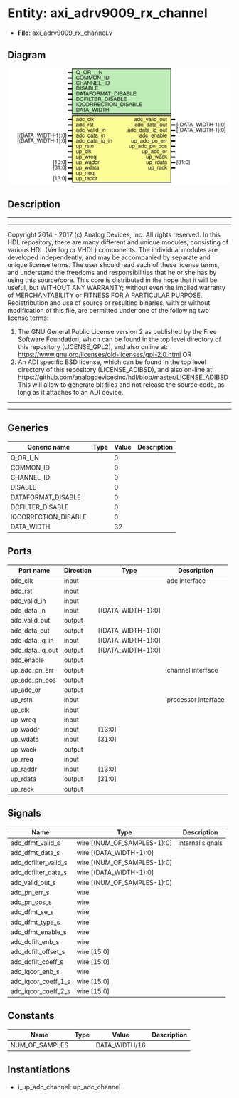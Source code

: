 # Entity: axi_adrv9009_rx_channel

- **File**: axi_adrv9009_rx_channel.v
## Diagram

![Diagram](axi_adrv9009_rx_channel.svg "Diagram")
## Description

***************************************************************************
 ***************************************************************************
 Copyright 2014 - 2017 (c) Analog Devices, Inc. All rights reserved.
 In this HDL repository, there are many different and unique modules, consisting
 of various HDL (Verilog or VHDL) components. The individual modules are
 developed independently, and may be accompanied by separate and unique license
 terms.
 The user should read each of these license terms, and understand the
 freedoms and responsibilities that he or she has by using this source/core.
 This core is distributed in the hope that it will be useful, but WITHOUT ANY
 WARRANTY; without even the implied warranty of MERCHANTABILITY or FITNESS FOR
 A PARTICULAR PURPOSE.
 Redistribution and use of source or resulting binaries, with or without modification
 of this file, are permitted under one of the following two license terms:
   1. The GNU General Public License version 2 as published by the
      Free Software Foundation, which can be found in the top level directory
      of this repository (LICENSE_GPL2), and also online at:
      <https://www.gnu.org/licenses/old-licenses/gpl-2.0.html>
 OR
   2. An ADI specific BSD license, which can be found in the top level directory
      of this repository (LICENSE_ADIBSD), and also on-line at:
      https://github.com/analogdevicesinc/hdl/blob/master/LICENSE_ADIBSD
      This will allow to generate bit files and not release the source code,
      as long as it attaches to an ADI device.
 ***************************************************************************
 ***************************************************************************
 
## Generics

| Generic name         | Type | Value | Description |
| -------------------- | ---- | ----- | ----------- |
| Q_OR_I_N             |      | 0     |             |
| COMMON_ID            |      | 0     |             |
| CHANNEL_ID           |      | 0     |             |
| DISABLE              |      | 0     |             |
| DATAFORMAT_DISABLE   |      | 0     |             |
| DCFILTER_DISABLE     |      | 0     |             |
| IQCORRECTION_DISABLE |      | 0     |             |
| DATA_WIDTH           |      | 32    |             |
## Ports

| Port name       | Direction | Type               | Description         |
| --------------- | --------- | ------------------ | ------------------- |
| adc_clk         | input     |                    | adc interface       |
| adc_rst         | input     |                    |                     |
| adc_valid_in    | input     |                    |                     |
| adc_data_in     | input     | [(DATA_WIDTH-1):0] |                     |
| adc_valid_out   | output    |                    |                     |
| adc_data_out    | output    | [(DATA_WIDTH-1):0] |                     |
| adc_data_iq_in  | input     | [(DATA_WIDTH-1):0] |                     |
| adc_data_iq_out | output    | [(DATA_WIDTH-1):0] |                     |
| adc_enable      | output    |                    |                     |
| up_adc_pn_err   | output    |                    | channel interface   |
| up_adc_pn_oos   | output    |                    |                     |
| up_adc_or       | output    |                    |                     |
| up_rstn         | input     |                    | processor interface |
| up_clk          | input     |                    |                     |
| up_wreq         | input     |                    |                     |
| up_waddr        | input     | [13:0]             |                     |
| up_wdata        | input     | [31:0]             |                     |
| up_wack         | output    |                    |                     |
| up_rreq         | input     |                    |                     |
| up_raddr        | input     | [13:0]             |                     |
| up_rdata        | output    | [31:0]             |                     |
| up_rack         | output    |                    |                     |
## Signals

| Name                 | Type                        | Description       |
| -------------------- | --------------------------- | ----------------- |
| adc_dfmt_valid_s     | wire [(NUM_OF_SAMPLES-1):0] | internal signals  |
| adc_dfmt_data_s      | wire [(DATA_WIDTH-1):0]     |                   |
| adc_dcfilter_valid_s | wire [(NUM_OF_SAMPLES-1):0] |                   |
| adc_dcfilter_data_s  | wire [(DATA_WIDTH-1):0]     |                   |
| adc_valid_out_s      | wire [(NUM_OF_SAMPLES-1):0] |                   |
| adc_pn_err_s         | wire                        |                   |
| adc_pn_oos_s         | wire                        |                   |
| adc_dfmt_se_s        | wire                        |                   |
| adc_dfmt_type_s      | wire                        |                   |
| adc_dfmt_enable_s    | wire                        |                   |
| adc_dcfilt_enb_s     | wire                        |                   |
| adc_dcfilt_offset_s  | wire [15:0]                 |                   |
| adc_dcfilt_coeff_s   | wire [15:0]                 |                   |
| adc_iqcor_enb_s      | wire                        |                   |
| adc_iqcor_coeff_1_s  | wire [15:0]                 |                   |
| adc_iqcor_coeff_2_s  | wire [15:0]                 |                   |
## Constants

| Name           | Type | Value         | Description |
| -------------- | ---- | ------------- | ----------- |
| NUM_OF_SAMPLES |      | DATA_WIDTH/16 |             |
## Instantiations

- i_up_adc_channel: up_adc_channel
